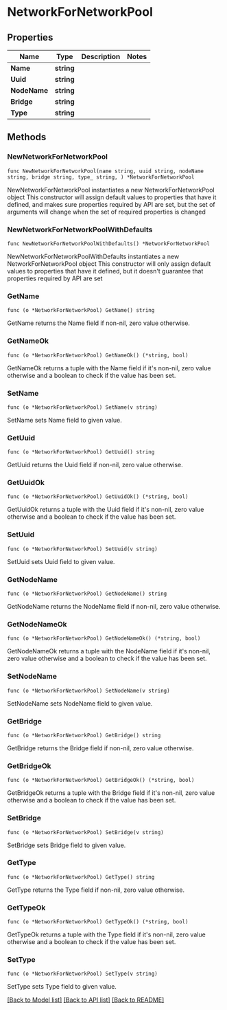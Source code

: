 # NetworkForNetworkPool

## Properties

Name | Type | Description | Notes
------------ | ------------- | ------------- | -------------
**Name** | **string** |  | 
**Uuid** | **string** |  | 
**NodeName** | **string** |  | 
**Bridge** | **string** |  | 
**Type** | **string** |  | 

## Methods

### NewNetworkForNetworkPool

`func NewNetworkForNetworkPool(name string, uuid string, nodeName string, bridge string, type_ string, ) *NetworkForNetworkPool`

NewNetworkForNetworkPool instantiates a new NetworkForNetworkPool object
This constructor will assign default values to properties that have it defined,
and makes sure properties required by API are set, but the set of arguments
will change when the set of required properties is changed

### NewNetworkForNetworkPoolWithDefaults

`func NewNetworkForNetworkPoolWithDefaults() *NetworkForNetworkPool`

NewNetworkForNetworkPoolWithDefaults instantiates a new NetworkForNetworkPool object
This constructor will only assign default values to properties that have it defined,
but it doesn't guarantee that properties required by API are set

### GetName

`func (o *NetworkForNetworkPool) GetName() string`

GetName returns the Name field if non-nil, zero value otherwise.

### GetNameOk

`func (o *NetworkForNetworkPool) GetNameOk() (*string, bool)`

GetNameOk returns a tuple with the Name field if it's non-nil, zero value otherwise
and a boolean to check if the value has been set.

### SetName

`func (o *NetworkForNetworkPool) SetName(v string)`

SetName sets Name field to given value.


### GetUuid

`func (o *NetworkForNetworkPool) GetUuid() string`

GetUuid returns the Uuid field if non-nil, zero value otherwise.

### GetUuidOk

`func (o *NetworkForNetworkPool) GetUuidOk() (*string, bool)`

GetUuidOk returns a tuple with the Uuid field if it's non-nil, zero value otherwise
and a boolean to check if the value has been set.

### SetUuid

`func (o *NetworkForNetworkPool) SetUuid(v string)`

SetUuid sets Uuid field to given value.


### GetNodeName

`func (o *NetworkForNetworkPool) GetNodeName() string`

GetNodeName returns the NodeName field if non-nil, zero value otherwise.

### GetNodeNameOk

`func (o *NetworkForNetworkPool) GetNodeNameOk() (*string, bool)`

GetNodeNameOk returns a tuple with the NodeName field if it's non-nil, zero value otherwise
and a boolean to check if the value has been set.

### SetNodeName

`func (o *NetworkForNetworkPool) SetNodeName(v string)`

SetNodeName sets NodeName field to given value.


### GetBridge

`func (o *NetworkForNetworkPool) GetBridge() string`

GetBridge returns the Bridge field if non-nil, zero value otherwise.

### GetBridgeOk

`func (o *NetworkForNetworkPool) GetBridgeOk() (*string, bool)`

GetBridgeOk returns a tuple with the Bridge field if it's non-nil, zero value otherwise
and a boolean to check if the value has been set.

### SetBridge

`func (o *NetworkForNetworkPool) SetBridge(v string)`

SetBridge sets Bridge field to given value.


### GetType

`func (o *NetworkForNetworkPool) GetType() string`

GetType returns the Type field if non-nil, zero value otherwise.

### GetTypeOk

`func (o *NetworkForNetworkPool) GetTypeOk() (*string, bool)`

GetTypeOk returns a tuple with the Type field if it's non-nil, zero value otherwise
and a boolean to check if the value has been set.

### SetType

`func (o *NetworkForNetworkPool) SetType(v string)`

SetType sets Type field to given value.



[[Back to Model list]](../README.md#documentation-for-models) [[Back to API list]](../README.md#documentation-for-api-endpoints) [[Back to README]](../README.md)


